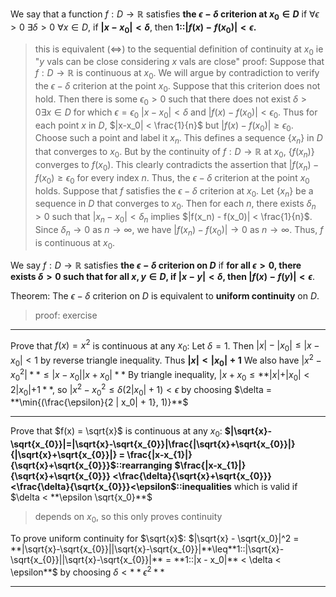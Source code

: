 We say that a function $f: D \rightarrow \mathbb{R}$ satisfies **the $\epsilon-\delta$ criterion at $x_0 \in D$** if $\forall \epsilon > 0 \: \exists \delta > 0 \: \forall x \in D$, if **$|x - x_0| < \delta$**, then **1::$|f(x) - f(x_0)| < \epsilon$.**
> this is equivalent ($\iff$) to the sequential definition of continuity at $x_0$
> ie "$y$ vals can be close considering $x$ vals are close"
> proof: 
> Suppose that $f: D \rightarrow \mathbb{R}$ is continuous at $x_0$. We will argue by contradiction to verify the $\epsilon-\delta$ criterion at the point $x_0$. Suppose that this criterion does not hold. Then there is some $\epsilon_0 > 0$ such that there does not exist $\delta > 0 \exists x \in D$ for which $\epsilon = \epsilon_0$ $|x - x_0| < \delta$ and $|f(x) - f(x_0)| < \epsilon_0$. Thus for each point $x$ in $D$, $|x-x_0| < \frac{1}{n}$ but $|f(x) - f(x_0)| \geq \epsilon_0$. Choose such a point and label it $x_n$. This defines a sequence $\{x_n\}$ in $D$ that converges to $x_0$. But by the continuity of $f: D \rightarrow \mathbb{R}$ at $x_0$, $\{f(x_n)\}$ converges to $f(x_0)$. This clearly contradicts the assertion that $|f(x_n) - f(x_0) \geq \epsilon_0$ for every index $n$. Thus, the $\epsilon-\delta$ criterion at the point $x_0$ holds. Suppose that $f$ satisfies the $\epsilon-\delta$ criterion at $x_0$. Let $\{x_n\}$ be a sequence in $D$ that converges to $x_0$. Then for each $n$, there exists $\delta_n > 0$ such that $|x_n - x_0| < \delta_n$ implies $|f(x_n) - f(x_0)| < \frac{1}{n}$. Since $\delta_n \rightarrow 0$ as $n \rightarrow \infty$, we have $|f(x_n) - f(x_0)| \rightarrow 0$ as $n \rightarrow \infty$. Thus, $f$ is continuous at $x_0$.

We say $f: D \rightarrow \mathbb{R}$ satisfies **the $\epsilon-\delta$ criterion on $D$** if **for all $\epsilon > 0$, there exists $\delta > 0$ such that for all $x, y \in D$, if $|x - y| < \delta$, then $|f(x) - f(y)| < \epsilon$**.

Theorem: The $\epsilon-\delta$ criterion on $D$ is equivalent to **uniform continuity** on $D$.
> proof: exercise

***

Prove that $f(x) = x^2$ is continuous at any $x_0$:
Let $\delta = 1.$ Then $|x| - |x_0| \leq |x - x_0| < 1$ by reverse triangle inequality. Thus **$|x| < |x_0| + 1$**
We also have $|x^2 - x_0^2| **\leq |x - x_0| |x + x_0|**$
By triangle inequality, $|x + x_0 \leq **|x| + |x_0| < 2 |x_0| + 1**$, so $|x^2 - x_0^2 \leq \delta (2 |x_0| + 1) < \epsilon$ by choosing $\delta = **\min{(\frac{\epsilon}{2 | x_0| + 1}, 1)}**$ 

***

Prove that $f(x) = \sqrt{x}$ is continuous at any $x_0$:
**$|\sqrt{x}-\sqrt{x_{0}}|=|\sqrt{x}-\sqrt{x_{0}}|\frac{|\sqrt{x}+\sqrt{x_{0}}|}{|\sqrt{x}+\sqrt{x_{0}}|} = \frac{|x-x_{1}|}{\sqrt{x}+\sqrt{x_{0}}}$::rearranging**
**$\frac{|x-x_{1}|}{\sqrt{x}+\sqrt{x_{0}}} <\frac{\delta}{\sqrt{x}+\sqrt{x_{0}}}<\frac{\delta}{\sqrt{x_{0}}}<\epsilon$::inequalities** which is valid if $\delta < **\epsilon \sqrt{x_0}**$
> depends on $x_0$, so this only proves continuity

To prove uniform continuity for $\sqrt{x}$:
$|\sqrt{x} - \sqrt{x_0}|^2 = **|\sqrt{x}-\sqrt{x_{0}}||\sqrt{x}-\sqrt{x_{0}}|**\leq**1::|\sqrt{x}-\sqrt{x_{0}}||\sqrt{x}-\sqrt{x_{0}}|** = **1::|x - x_0|** < \delta < \epsilon**$ by choosing $\delta < **\epsilon^2**$ 

***
